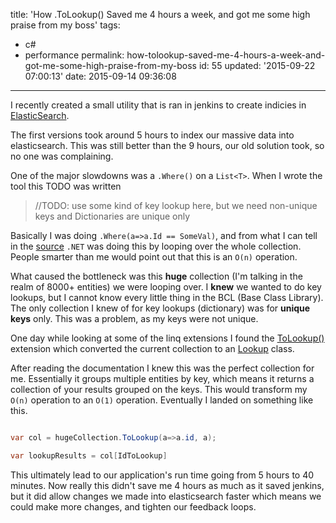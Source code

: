 title: 'How .ToLookup() Saved me 4 hours a week, and got me some high praise from my boss'
tags:

  - c#
  - performance
permalink: how-tolookup-saved-me-4-hours-a-week-and-got-me-some-high-praise-from-my-boss
id: 55
updated: '2015-09-22 07:00:13'
date: 2015-09-14 09:36:08
---

I recently created a small utility that is ran in jenkins to create indicies in [ElasticSearch](https://www.elastic.co/webinars/get-started-with-elasticsearch?elektra=home&storm=banner).

The first versions took around 5 hours to index our massive data into elasticsearch. This was still better than the 9 hours, our old solution took, so no one was complaining.

One of the major slowdowns was a `.Where()` on a `List<T>`. When I wrote the tool this TODO was written

>//TODO: use some kind of key lookup here, but we need non-unique keys and Dictionaries are unique only
<!-- more -->
Basically I was doing `.Where(a=>a.Id == SomeVal)`, and from what I can tell in the [source](http://referencesource.microsoft.com/#System.Core/System/Linq/Enumerable.cs,141) `.NET` was doing this by looping over the whole collection. People smarter than me would point out that this is an `O(n)` operation.

What caused the bottleneck was this **huge** collection (I'm talking in the realm of 8000+ entities) we were looping over. I **knew** we wanted to do key lookups, but I cannot know every little thing in the BCL (Base Class Library). The only collection I knew of for key lookups (dictionary) was for **unique keys** only. This was a problem, as my keys were not unique.

One day while looking at some of the linq extensions I found the [ToLookup()](https://msdn.microsoft.com/en-us/library/system.linq.enumerable.tolookup(v=vs.90).aspx) extension which converted the current collection to an [Lookup](https://msdn.microsoft.com/en-us/library/bb460184(v=vs.90).aspx) class.

After reading the documentation I knew this was the perfect collection for me. Essentially it groups multiple entities by key, which means it returns a collection of your results grouped on the keys. This would transform my `O(n)` operation to an `O(1)` operation. Eventually I landed on something like this.

```csharp

var col = hugeCollection.ToLookup(a=>a.id, a);

var lookupResults = col[IdToLookup]

```

This ultimately lead to our application's run time going from 5 hours to 40 minutes. Now really this didn't save me 4 hours as much as it saved jenkins, but it did allow changes we made into elasticsearch faster which means we could make more changes, and tighten our feedback loops.
